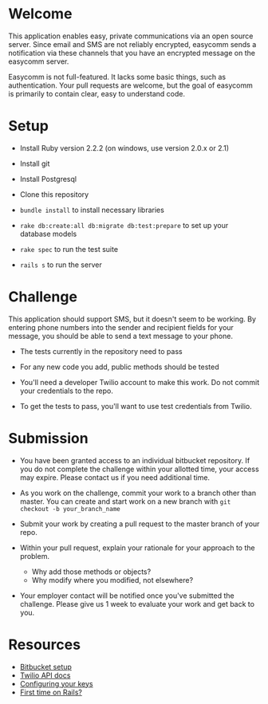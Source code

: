 # Welcome

This application enables easy, private communications via an open source server. Since email and SMS are not reliably
encrypted, easycomm sends a notification via these channels that you have an encrypted message on the easycomm server.

Easycomm is not full-featured.  It lacks some basic things, such as authentication.  Your pull requests are welcome,
but the goal of easycomm is primarily to contain clear, easy to understand code.

# Setup

- Install Ruby version 2.2.2 (on windows, use version 2.0.x or 2.1)

- Install git

- Install Postgresql

- Clone this repository

- `bundle install` to install necessary libraries

- `rake db:create:all db:migrate db:test:prepare` to set up your database models

- `rake spec` to run the test suite

- `rails s` to run the server

# Challenge

This application should support SMS, but it doesn't seem to be working.  By entering phone numbers into the sender and
recipient fields for your message, you should be able to send a text message to your phone.

- The tests currently in the repository need to pass

- For any new code you add, public methods should be tested

- You'll need a developer Twilio account to make this work. Do not commit your credentials to the repo.

- To get the tests to pass, you'll want to use test credentials from Twilio.

# Submission

- You have been granted access to an individual bitbucket repository. If you do not complete the challenge within your allotted time, your access may expire.  Please contact us if you need additional time.

- As you work on the challenge, commit your work to a branch other than master.  You can create and start work on a new branch with `git checkout -b your_branch_name`

- Submit your work by creating a pull request to the master branch of your repo.

- Within your pull request, explain your rationale for your approach to the problem.
    - Why add those methods or objects?
    - Why modify where you modified, not elsewhere?

- Your employer contact will be notified once you've submitted the challenge.  Please give us 1 week to evaluate your work and get back to you.

# Resources

- [Bitbucket setup](https://confluence.atlassian.com/display/BITBUCKET/Bitbucket+101)
- [Twilio API docs](https://www.twilio.com/docs/api/rest/sending-messages)
- [Configuring your keys](http://richonrails.com/articles/the-rails-4-1-secrets-yml-file)
- [First time on Rails?](https://www.railstutorial.org/book)
